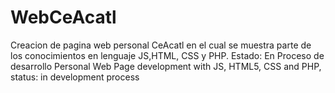 # WebCeAcatl
Creacion de pagina web personal CeAcatl en el cual se muestra parte de los conocimientos en lenguaje JS,HTML, CSS y PHP. Estado: En Proceso de desarrollo
Personal Web Page development with JS, HTML5, CSS and PHP, status: in development process
